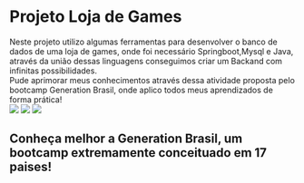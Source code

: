 <h1>Projeto Loja de Games</h1>
<div>
  Neste projeto utilizo algumas ferramentas para desenvolver o banco de dados de uma loja de games, onde foi necessário Springboot,Mysql e Java, através da união dessas linguagens conseguimos criar um Backand com infinitas possibilidades. <br>
  Pude aprimorar meus conhecimentos através dessa atividade proposta pelo bootcamp Generation Brasil, onde aplico todos meus aprendizados de forma prática!
</div>

<div>
  <img src="https://img.shields.io/badge/Java-ED8B00?style=for-the-badge&logo=openjdk&logoColor=white">
  <img src="https://img.shields.io/badge/Spring-6DB33F?style=for-the-badge&logo=spring&logoColor=white">
  <img src="https://img.shields.io/badge/MySQL-00000F?style=for-the-badge&logo=mysql&logoColor=white">
</div>

<div>
  <h2> 
    Conheça melhor a Generation Brasil, um bootcamp extremamente conceituado em 17 paises!<br>
    <a href="https://brazil.generation.org/" target="_blank" tittle="Generation"/>
  </h2>
</div>
